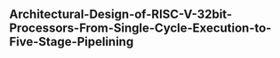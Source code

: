 ## Architectural-Design-of-RISC-V-32bit-Processors-From-Single-Cycle-Execution-to-Five-Stage-Pipelining
